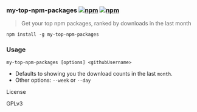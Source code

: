 ### my-top-npm-packages [![npm](http://img.shields.io/npm/v/my-top-npm-packages.svg)](https://npmjs.org/package/my-top-npm-packages) [![npm](http://img.shields.io/npm/dm/my-top-npm-packages.svg)](https://npmjs.org/package/my-top-npm-packages)

> Get your top npm packages, ranked by downloads in the last month

`npm install -g my-top-npm-packages`

### Usage

`my-top-npm-packages [options] <githubUsername>`

* Defaults to showing you the download counts in the last `month`.
* Other options: `--week` or `--day`

License

GPLv3